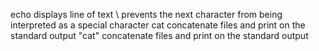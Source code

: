 echo displays line of text
\ prevents the next character from being interpreted as a special character
cat concatenate files and print on the standard output
"cat" concatenate files and print on the standard output

